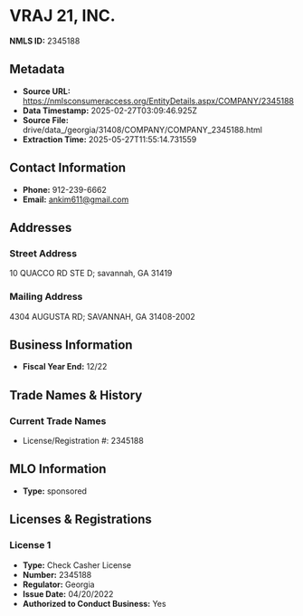 # VRAJ 21, INC.

**NMLS ID:** 2345188

## Metadata
- **Source URL:** https://nmlsconsumeraccess.org/EntityDetails.aspx/COMPANY/2345188
- **Data Timestamp:** 2025-02-27T03:09:46.925Z
- **Source File:** drive/data_/georgia/31408/COMPANY/COMPANY_2345188.html
- **Extraction Time:** 2025-05-27T11:55:14.731559

## Contact Information
- **Phone:** 912-239-6662
- **Email:** ankim611@gmail.com

## Addresses
### Street Address
10 QUACCO RD STE D; savannah, GA 31419

### Mailing Address
4304 AUGUSTA RD; SAVANNAH, GA 31408-2002

## Business Information
- **Fiscal Year End:** 12/22

## Trade Names & History
### Current Trade Names
- License/Registration #: 2345188

## MLO Information
- **Type:** sponsored

## Licenses & Registrations

### License 1
- **Type:** Check Casher License
- **Number:** 2345188
- **Regulator:** Georgia
- **Issue Date:** 04/20/2022
- **Authorized to Conduct Business:** Yes

